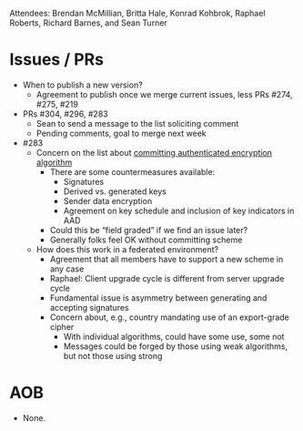 Attendees: Brendan McMillian, Britta Hale, Konrad Kohbrok, Raphael Roberts, Richard Barnes, and Sean Turner
# Issues / PRs
* When to publish a new version?
    * Agreement to publish once we merge current issues, less PRs #274, #275, #219
* PRs #304, #296, #283 
    * Sean to send a message to the list soliciting comment
    * Pending comments, goal to merge next week
* #283
    * Concern on the list about [committing authenticated encryption algorithm](https://mailarchive.ietf.org/arch/msg/mls/TyIsZsa8Fa38EzlmSdFTndeRHTE/)
        * There are some countermeasures available:
            * Signatures
            * Derived vs. generated keys
            * Sender data encryption
            * Agreement on key schedule and inclusion of key indicators in AAD
        * Could this be “field graded” if we find an issue later?
        * Generally folks feel OK without committing scheme
    * How does this work in a federated environment?
        * Agreement that all members have to support a new scheme in any case
        * Raphael: Client upgrade cycle is different from server upgrade cycle
        * Fundamental issue is asymmetry between generating and accepting signatures
        * Concern about, e.g., country mandating use of an export-grade cipher
            * With individual algorithms, could have some use, some not
            * Messages could be forged by those using weak algorithms, but not those using strong

# AOB
* None.
